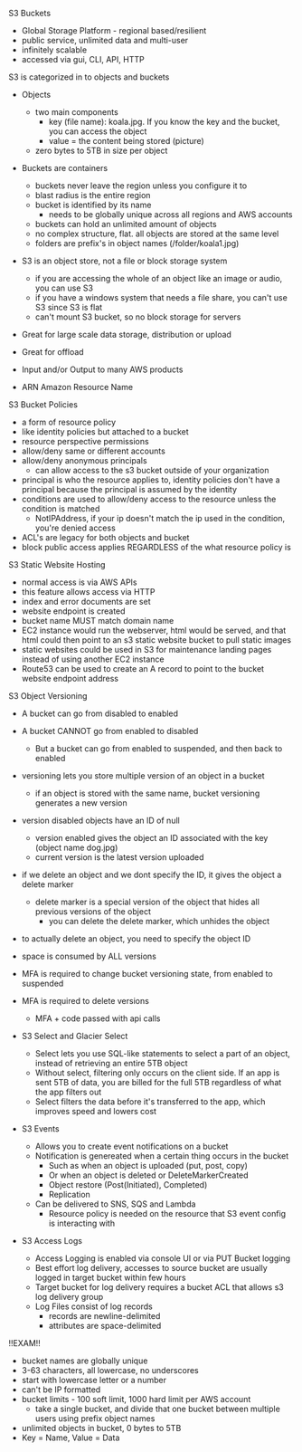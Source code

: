S3 Buckets
- Global Storage Platform - regional based/resilient
- public service, unlimited data and multi-user
- infinitely scalable
- accessed via gui, CLI, API, HTTP

S3 is categorized in to objects and buckets
- Objects
    - two main components 
        - key (file name): koala.jpg. If you know the key and the bucket, you can access the object
        - value = the content being stored (picture)
    - zero bytes to 5TB in size per object
- Buckets are containers
    - buckets never leave the region unless you configure it to
    - blast radius is the entire region
    - bucket is identified by its name
        - needs to be globally unique across all regions and AWS accounts
    - buckets can hold an unlimited amount of objects
    - no complex structure, flat. all objects are stored at the same level
    - folders are prefix's in object names (/folder/koala1.jpg)

- S3 is an object store, not a file or block storage system
    - if you are accessing the whole of an object like an image or audio, you can use S3
    - if you have a windows system that needs a file share, you can't use S3 since S3 is flat
    - can't mount S3 bucket, so no block storage for servers
- Great for large scale data storage, distribution or upload
- Great for offload
- Input and/or Output to many AWS products
- ARN Amazon Resource Name

S3 Bucket Policies
- a form of resource policy
- like identity policies but attached to a bucket
- resource perspective permissions
- allow/deny same or different accounts
- allow/deny anonymous principals
    - can allow access to the s3 bucket outside of your organization
- principal is who the resource applies to, identity policies don't have a principal because the principal is assumed by the identity
- conditions are used to allow/deny access to the resource unless the condition is matched
    - NotIPAddress, if your ip doesn't match the ip used in the condition, you're denied access
- ACL's are legacy for both objects and bucket
- block public access applies REGARDLESS of the what resource policy is

S3 Static Website Hosting
- normal access is via AWS APIs
- this feature allows access via HTTP
- index and error documents are set
- website endpoint is created
- bucket name MUST match domain name
- EC2 instance would run the webserver, html would be served, and that html could then point to an s3 static website bucket to pull static images
- static websites could be used in S3 for maintenance landing pages instead of using another EC2 instance
- Route53 can be used to create an A record to point to the bucket website endpoint address

S3 Object Versioning
- A bucket can go from disabled to enabled
- A bucket CANNOT go from enabled to disabled
    - But a bucket can go from enabled to suspended, and then back to enabled
- versioning lets you store multiple version of an object in a bucket
    - if an object is stored with the same name, bucket versioning generates a new version
- version disabled objects have an ID of null
    - version enabled gives the object an ID associated with the key (object name dog.jpg)
    - current version is the latest version uploaded
- if we delete an object and we dont specify the ID, it gives the object a delete marker
    - delete marker is a special version of the object that hides all previous versions of the object
        - you can delete the delete marker, which unhides the object
- to actually delete an object, you need to specify the object ID
- space is consumed by ALL versions

- MFA is required to change bucket versioning state, from enabled to suspended
- MFA is required to delete versions
    - MFA + code passed with api calls

- S3 Select and Glacier Select
    - Select lets you use SQL-like statements to select a part of an object, instead of retrieving an entire 5TB object
    - Without select, filtering only occurs on the client side. If an app is sent 5TB of data, you are billed for the full 5TB regardless of what the app filters out
    - Select filters the data before it's transferred to the app, which improves speed and lowers cost

- S3 Events
    - Allows you to create event notifications on a bucket
    - Notification is genereated when a certain thing occurs in the bucket
        - Such as when an object is uploaded (put, post, copy)
        - Or when an object is deleted or DeleteMarkerCreated
        - Object restore (Post(Initiated), Completed)
        - Replication
    - Can be delivered to SNS, SQS and Lambda
        - Resource policy is needed on the resource that S3 event config is interacting with

- S3 Access Logs
    - Access Logging is enabled via console UI or via PUT Bucket logging
    - Best effort log delivery, accesses to source bucket are usually logged in target bucket within few hours
    - Target bucket for log delivery requires a bucket ACL that allows s3 log delivery group
    - Log Files consist of log records
        - records are newline-delimited
        - attributes are space-delimited



    

!!EXAM!!
- bucket names are globally unique
- 3-63 characters, all lowercase, no underscores
- start with lowercase letter or a number
- can't be IP formatted
- bucket limits - 100 soft limit, 1000 hard limit per AWS account
    - take a single bucket, and divide that one bucket between multiple users using prefix object names
- unlimited objects in bucket, 0 bytes to 5TB
- Key = Name, Value = Data
